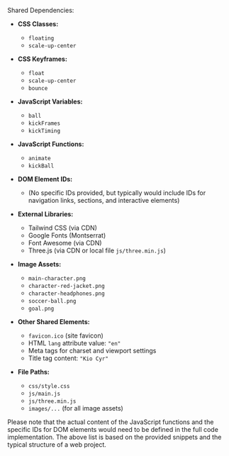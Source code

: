 Shared Dependencies:

- **CSS Classes:**
  - `floating`
  - `scale-up-center`

- **CSS Keyframes:**
  - `float`
  - `scale-up-center`
  - `bounce`

- **JavaScript Variables:**
  - `ball`
  - `kickFrames`
  - `kickTiming`

- **JavaScript Functions:**
  - `animate`
  - `kickBall`

- **DOM Element IDs:**
  - (No specific IDs provided, but typically would include IDs for navigation links, sections, and interactive elements)

- **External Libraries:**
  - Tailwind CSS (via CDN)
  - Google Fonts (Montserrat)
  - Font Awesome (via CDN)
  - Three.js (via CDN or local file `js/three.min.js`)

- **Image Assets:**
  - `main-character.png`
  - `character-red-jacket.png`
  - `character-headphones.png`
  - `soccer-ball.png`
  - `goal.png`

- **Other Shared Elements:**
  - `favicon.ico` (site favicon)
  - HTML `lang` attribute value: `"en"`
  - Meta tags for charset and viewport settings
  - Title tag content: `"Kio Cyr"`

- **File Paths:**
  - `css/style.css`
  - `js/main.js`
  - `js/three.min.js`
  - `images/...` (for all image assets)

Please note that the actual content of the JavaScript functions and the specific IDs for DOM elements would need to be defined in the full code implementation. The above list is based on the provided snippets and the typical structure of a web project.